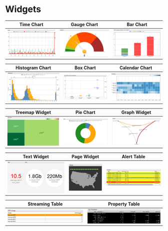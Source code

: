 # Widgets

Time Chart | Gauge Chart | Bar Chart
:--:|:--:|:--:
[![](./images/time-chart.png)](./time-chart/README.md) | [![](./images/gauge-chart.png)](./gauge-chart/README.md) | [![](./images/bar-chart.png)](./bar-chart/README.md)

Histogram Chart | Box Chart | Calendar Chart
:--:|:--:|:--:
[![](./images/histogram.png)](./histogram/README.md) | [![](./images/box-chart.png)](./box-chart/README.md) | [![](./images/calendar-chart.png)](./calendar-chart/README.md)

Treemap Widget | Pie Chart | Graph Widget
:--:|:--:|:--:
[![](./images/treemap-widget.png)](./treemap/README.md) | [![](./images/pie-chart.png)](./pie-chart/README.md) | [![](./images/graph.png)](./graph/README.md)

Text Widget | Page Widget | Alert Table
:--:|:--:|:--:
[![](./images/text-widget.png)](./text-widget/README.md) | [![](./images/page-widget.png)](./page-widget/README.md) | [![](./images/alert-console.png)](./alert-table/README.md)

Streaming Table | Property Table
:--:|:--:
[![](./images/streaming-table.png)](./streaming-table/README.md) | [![](./images/property-widget.png)](./property-table/README.md)